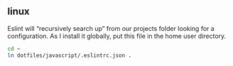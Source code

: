 ## linux

 Eslint will “recursively search up” from our projects folder looking for a configuration. As I install it globally, put this file in the home user directory.

 ```bash
cd ~
ln dotfiles/javascript/.eslintrc.json .
 ```